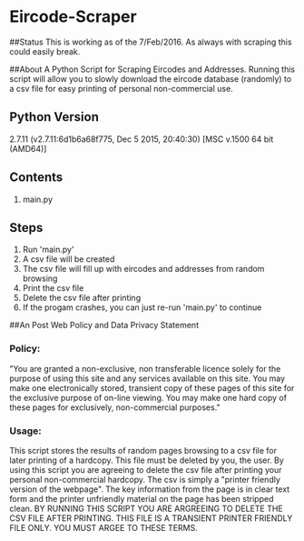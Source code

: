 # Eircode-Scraper

##Status
This is working as of the 7/Feb/2016. As always with scraping this could easily break.

##About
A Python Script for Scraping Eircodes and Addresses. Running this script will allow you to slowly download the eircode database (randomly) to a csv file for easy printing of personal non-commercial use.

## Python Version
2.7.11 (v2.7.11:6d1b6a68f775, Dec  5 2015, 20:40:30) [MSC v.1500 64 bit (AMD64)]

## Contents
1. main.py

## Steps
1. Run 'main.py'
2. A csv file will be created
3. The csv file will fill up with eircodes and addresses from random browsing
4. Print the csv file
5. Delete the csv file after printing
6. If the progam crashes, you can just re-run 'main.py' to continue

##An Post Web Policy and Data Privacy Statement

### Policy:
"You are granted a non-exclusive, non transferable licence solely for the purpose of using this site and any services available on this site. You may make one electronically stored, transient copy of these pages of this site for the exclusive purpose of on-line viewing. You may make one hard copy of these pages for exclusively, non-commercial purposes."

### Usage:
This script stores the results of random pages browsing to a csv file for later printing of a hardcopy. This file must be deleted by you, the user. By using this script you are agreeing to delete the csv file after printing your personal non-commercial hardcopy. The csv is simply a "printer friendly version of the webpage". The key information from the page is in clear text form and the printer unfriendly material on the page has been stripped clean. BY RUNNING THIS SCRIPT YOU ARE ARGREEING TO DELETE THE CSV FILE AFTER PRINTING. THIS FILE IS A TRANSIENT PRINTER FRIENDLY FILE ONLY. YOU MUST ARGEE TO THESE TERMS.